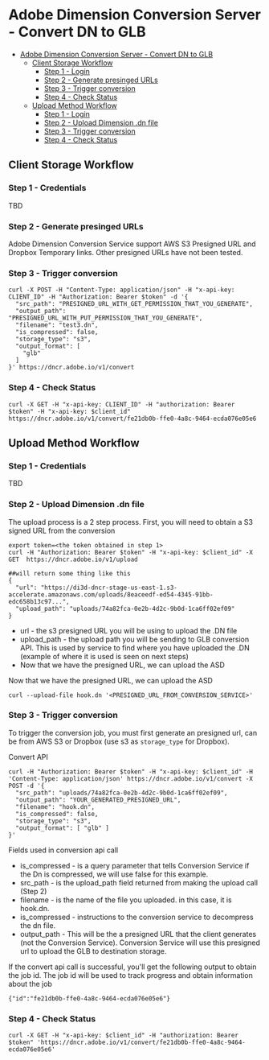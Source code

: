 
# Adobe Dimension Conversion Server - Convert DN to GLB
<!-- TOC depthFrom:1 depthTo:6 withLinks:1 updateOnSave:1 orderedList:0 -->

- [Adobe Dimension Conversion Server - Convert DN to GLB](#adobe-dimension-conversion-server-convert-dn-to-glb)
	- [Client Storage Workflow](#client-storage-workflow)
		- [Step 1 - Login](#step-1-login)
		- [Step 2 - Generate presinged URLs](#step-2-generate-presinged-urls)
		- [Step 3 - Trigger conversion](#step-3-trigger-conversion)
		- [Step 4 - Check Status](#step-4-check-status)
	- [Upload Method Workflow](#upload-method-workflow)
		- [Step 1 - Login](#step-1-login)
		- [Step 2 - Upload Dimension .dn file](#step-2-upload-dimension-dn-file)
		- [Step 3 - Trigger conversion](#step-3-trigger-conversion)
		- [Step 4 - Check Status](#step-4-check-status)

<!-- /TOC -->

## Client Storage Workflow

### Step 1 - Credentials
TBD

### Step 2 - Generate presinged URLs
Adobe Dimension Conversion Service support AWS S3 Presigned URL and Dropbox Temporary links.  Other presigned URLs have not been tested.

### Step 3 - Trigger conversion
```
curl -X POST -H "Content-Type: application/json" -H "x-api-key: CLIENT_ID" -H "Authorization: Bearer $token" -d '{
  "src_path": "PRESIGNED_URL_WITH_GET_PERMISSION_THAT_YOU_GENERATE",
  "output_path": "PRESIGNED_URL_WITH_PUT_PERMISSION_THAT_YOU_GENERATE",
  "filename": "test3.dn",
  "is_compressed": false,
  "storage_type": "s3",
  "output_format": [
    "glb"
  ]
}' https://dncr.adobe.io/v1/convert

```
### Step 4 - Check Status
```
curl -X GET -H "x-api-key: CLIENT_ID" -H "authorization: Bearer $token" -H "x-api-key: $client_id" https://dncr.adobe.io/v1/convert/fe21db0b-ffe0-4a8c-9464-ecda076e05e6
```

## Upload Method Workflow
### Step 1 - Credentials
TBD

### Step 2 - Upload Dimension .dn file
The upload process is a 2 step process.  First, you will need to obtain a S3 signed URL from the conversion
```
export token=<the token obtained in step 1>
curl -H "Authorization: Bearer $token" -H "x-api-key: $client_id" -X GET  https://dncr.adobe.io/v1/upload

##will return some thing like this
{
  "url": "https://di3d-dncr-stage-us-east-1.s3-accelerate.amazonaws.com/uploads/8eaceedf-ed54-4345-91bb-edc658b13c97...",
  "upload_path": "uploads/74a82fca-0e2b-4d2c-9b0d-1ca6ff02ef09"
}
```
<ul>
  <li>
    url - the s3 presigned URL you will be using to upload the .DN file
  </li>
  <li>
    upload_path - the upload path you will be sending to GLB conversion API.  This is used by service to find where you have uploaded the .DN (example of where it is used is seen on next steps)
  </li>
  <li>
  Now that we have the presigned URL, we can upload the ASD
  </li>
</ul>

Now that we have the presigned URL, we can upload the ASD
```
curl --upload-file hook.dn '<PRESIGNED_URL_FROM_CONVERSION_SERVICE>'
```

### Step 3 - Trigger conversion
To trigger the conversion job, you must first generate an presigned url, can be from AWS S3 or Dropbox (use s3 as `storage_type` for Dropbox).

Convert API
```
curl -H "Authorization: Bearer $token" -H "x-api-key: $client_id" -H 'Content-Type: application/json' https://dncr.adobe.io/v1/convert -X POST -d '{
  "src_path": "uploads/74a82fca-0e2b-4d2c-9b0d-1ca6ff02ef09",
  "output_path": "YOUR_GENERATED_PRESIGNED_URL",
  "filename": "hook.dn",
  "is_compressed": false,
  "storage_type": "s3",
  "output_format": [ "glb" ]
}'
```
Fields used in conversion api call
<ul>
  <li>
    is_compressed -  is a query parameter that tells Conversion Service if the Dn is compressed, we will use false for this example.
  </li>
  <li>
    src_path -  is the upload_path field returned from making the upload call (Step 2)
  </li>
  <li>
    filename - is the name of the file you uploaded.  in this case, it is hook.dn.  
  </li>
  <li>
    is_compressed - instructions to the conversion service to decompress the dn file.  
  </li>
  <li>
    output_path - This will be the a presigned URL that the client generates (not the Conversion Service).  Conversion Service will use this presigned url to upload the GLB to destination storage.   
  </li>
</ul>


If the convert api call is successful, you'll get the following output to obtain the job id.  The job id will be used to track progress and obtain information about the job

```
{"id":"fe21db0b-ffe0-4a8c-9464-ecda076e05e6"}
```
### Step 4 - Check Status
```
curl -X GET -H "x-api-key: $client_id" -H "authorization: Bearer $token" 'https://dncr.adobe.io/v1/convert/fe21db0b-ffe0-4a8c-9464-ecda076e05e6'
```
